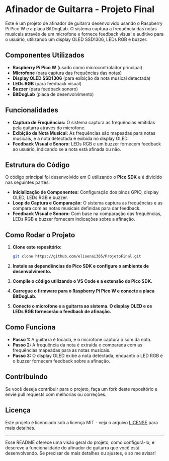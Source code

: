
# Afinador de Guitarra - Projeto Final

Este é um projeto de afinador de guitarra desenvolvido usando o Raspberry Pi Pico W e a placa BitDogLab. O sistema captura a frequência das notas musicais através de um microfone e fornece feedback visual e auditivo para o usuário, utilizando um display OLED SSD1306, LEDs RGB e buzzer.

## Componentes Utilizados

- **Raspberry Pi Pico W** (usado como microcontrolador principal)
- **Microfone** (para captura das frequências das notas)
- **Display OLED SSD1306** (para exibição da nota musical detectada)
- **LEDs RGB** (para feedback visual)
- **Buzzer** (para feedback sonoro)
- **BitDogLab** (placa de desenvolvimento)

## Funcionalidades

- **Captura de Frequências:** O sistema captura as frequências emitidas pela guitarra através do microfone.
- **Exibição da Nota Musical:** As frequências são mapeadas para notas musicais, e a nota detectada é exibida no display OLED.
- **Feedback Visual e Sonoro:** LEDs RGB e um buzzer fornecem feedback ao usuário, indicando se a nota está afinada ou não.

## Estrutura do Código

O código principal foi desenvolvido em C utilizando o **Pico SDK** e é dividido nas seguintes partes:

- **Inicialização de Componentes:** Configuração dos pinos GPIO, display OLED, LEDs RGB e buzzer.
- **Loop de Captura e Comparação:** O sistema captura as frequências e as compara com as notas musicais definidas para dar feedback.
- **Feedback Visual e Sonoro:** Com base na comparação das frequências, LEDs RGB e buzzer fornecem indicações sobre a afinação.

## Como Rodar o Projeto

1. **Clone este repositório:**
   ```bash
   git clone https://github.com/elioenai365/ProjetoFinal.git
   ```

2. **Instale as dependências do Pico SDK e configure o ambiente de desenvolvimento.**
   
3. **Compile o código utilizando o VS Code e a extensão do Pico SDK.**

4. **Carregue o firmware para o Raspberry Pi Pico W e conecte a placa BitDogLab.**

5. **Conecte o microfone e a guitarra ao sistema. O display OLED e os LEDs RGB fornecerão o feedback de afinação.**

## Como Funciona

- **Passo 1:** A guitarra é tocada, e o microfone captura o som da nota.
- **Passo 2:** A frequência da nota é extraída e comparada com as frequências mapeadas para as notas musicais.
- **Passo 3:** O display OLED exibe a nota detectada, enquanto o LED RGB e o buzzer fornecem feedback sobre a afinação.

## Contribuindo

Se você deseja contribuir para o projeto, faça um fork deste repositório e envie pull requests com melhorias ou correções.

## Licença

Este projeto é licenciado sob a licença MIT - veja o arquivo [LICENSE](LICENSE) para mais detalhes.

---

Esse README oferece uma visão geral do projeto, como configurá-lo, e descreve a funcionalidade do afinador de guitarra que você está desenvolvendo. Se precisar de mais detalhes ou ajustes, é só me avisar!